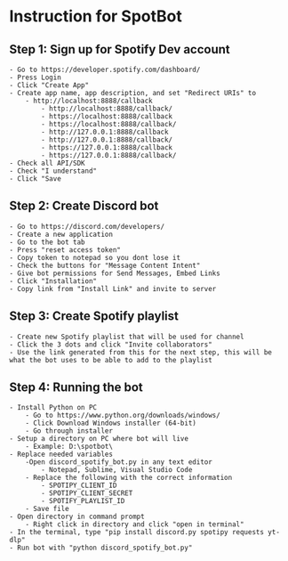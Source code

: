 # Instruction for SpotBot

## Step 1: Sign up for Spotify Dev account
	- Go to https://developer.spotify.com/dashboard/
	- Press Login
	- Click "Create App"
	- Create app name, app description, and set "Redirect URIs" to
		- http://localhost:8888/callback
    		- http://localhost:8888/callback/
      		- https://localhost:8888/callback
       		- https://localhost:8888/callback/
      		- http://127.0.0.1:8888/callback
      		- http://127.0.0.1:8888/callback/
      		- https://127.0.0.1:8888/callback
      		- https://127.0.0.1:8888/callback/
	- Check all API/SDK
	- Check "I understand"
	- Click "Save

## Step 2: Create Discord bot
	- Go to https://discord.com/developers/
	- Create a new application
	- Go to the bot tab
	- Press "reset access token"
	- Copy token to notepad so you dont lose it
	- Check the buttons for "Message Content Intent"
	- Give bot permissions for Send Messages, Embed Links
	- Click "Installation"
	- Copy link from "Install Link" and invite to server

## Step 3: Create Spotify playlist
	- Create new Spotify playlist that will be used for channel
	- Click the 3 dots and click "Invite collaborators"
	- Use the link generated from this for the next step, this will be what the bot uses to be able to add to the playlist

## Step 4: Running the bot
	- Install Python on PC
		- Go to https://www.python.org/downloads/windows/
		- Click Download Windows installer (64-bit)
		- Go through installer
	- Setup a directory on PC where bot will live
		- Example: D:\spotbot\
	- Replace needed variables
		-Open discord_spotify_bot.py in any text editor
			- Notepad, Sublime, Visual Studio Code
		- Replace the following with the correct information
			- SPOTIPY_CLIENT_ID
			- SPOTIPY_CLIENT_SECRET
			- SPOTIFY_PLAYLIST_ID
		- Save file
	- Open directory in command prompt
		- Right click in directory and click "open in terminal" 
	- In the terminal, type "pip install discord.py spotipy requests yt-dlp"
	- Run bot with "python discord_spotify_bot.py"